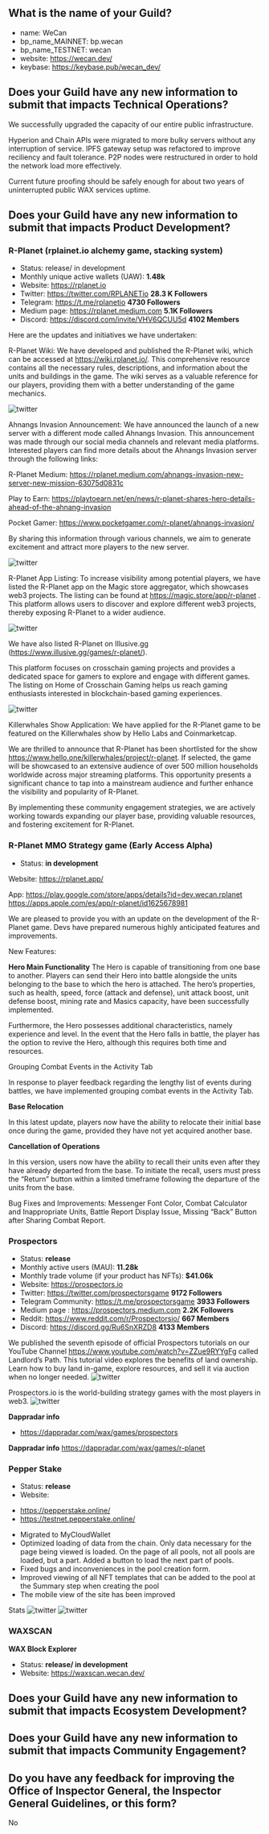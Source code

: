 ## What is the name of your Guild?

* name: WeCan
* bp_name_MAINNET: bp.wecan
* bp_name_TESTNET: wecan
* website: https://wecan.dev/
* keybase: https://keybase.pub/wecan_dev/

## Does your Guild have any new information to submit that impacts Technical Operations?

We successfully upgraded the capacity of our entire public infrastructure.

Hyperion and Chain APIs were migrated to more bulky servers without any interruption of service.
IPFS gateway setup was refactored to improve reciliency and fault tolerance.
P2P nodes were restructured in order to hold the network load more effectively.

Current future proofing should be safely enough for about two years of uninterrupted public WAX services uptime.

## Does your Guild have any new information to submit that impacts Product Development?

### R-Planet (rplainet.io alchemy game, stacking system)
* Status: release/ in development
* Monthly unique active wallets (UAW): **1.48k**
* Website: https://rplanet.io
* Twitter: https://twitter.com/RPLANETio **28.3 K Followers**
* Telegram: https://t.me/rplanetio **4730 Followers**
* Medium page: https://rplanet.medium.com **5.1K Followers**
* Discord: https://discord.com/invite/VHV6QCUU5d **4102 Members**


Here are the updates and initiatives we have undertaken:

R-Planet Wiki: We have developed and published the R-Planet wiki, which can be accessed at https://wiki.rplanet.io/. 
This comprehensive resource contains all the necessary rules, descriptions, and information about the units and buildings in the game. 
The wiki serves as a valuable reference for our players, providing them with a better understanding of the game mechanics.

![twitter](https://github.com/We-Can-dev/waxguilds/blob/june-2023/reports/bp.wecan/images/wecan_image57.png)

Ahnangs Invasion Announcement: We have announced the launch of a new server with a different mode called Ahnangs Invasion. 
This announcement was made through our social media channels and relevant media platforms. 
Interested players can find more details about the Ahnangs Invasion server through the following links:

R-Planet Medium: https://rplanet.medium.com/ahnangs-invasion-new-server-new-mission-63075d0831c

Play to Earn: https://playtoearn.net/en/news/r-planet-shares-hero-details-ahead-of-the-ahnang-invasion

Pocket Gamer: https://www.pocketgamer.com/r-planet/ahnangs-invasion/

By sharing this information through various channels, we aim to generate excitement and attract more players to the new server.

![twitter](https://github.com/We-Can-dev/waxguilds/blob/june-2023/reports/bp.wecan/images/wecan_image58.png)


R-Planet App Listing: To increase visibility among potential players, we have listed the R-Planet app on the Magic store aggregator, which showcases web3 projects. The listing can be found at https://magic.store/app/r-planet . This platform allows users to discover and explore different web3 projects, thereby exposing R-Planet to a wider audience.

![twitter](https://github.com/We-Can-dev/waxguilds/blob/june-2023/reports/bp.wecan/images/wecan_image59.png)


We have also listed R-Planet on Illusive.gg (https://www.illusive.gg/games/r-planet/).

This platform focuses on crosschain gaming projects and provides a dedicated space for gamers to explore and engage with different games. The listing on Home of Crosschain Gaming helps us reach gaming enthusiasts interested in blockchain-based gaming experiences. 

![twitter](https://github.com/We-Can-dev/waxguilds/blob/june-2023/reports/bp.wecan/images/wecan_image60.png)

Killerwhales Show Application: We have applied for the R-Planet game to be featured on the Killerwhales show by Hello Labs and Coinmarketcap.

We are thrilled to announce that R-Planet has been shortlisted for the show https://www.hello.one/killerwhales/project/r-planet. If selected, the game will be showcased to an extensive audience of over 500 million households worldwide across major streaming platforms. This opportunity presents a significant chance to tap into a mainstream audience and further enhance the visibility and popularity of R-Planet.

By implementing these community engagement strategies, we are actively working towards expanding our player base, providing valuable resources, and fostering excitement for R-Planet.


### R-Planet MMO Strategy game (Early Access Alpha)
* Status: **in development**

Website:
https://rplanet.app/

App:
https://play.google.com/store/apps/details?id=dev.wecan.rplanet
https://apps.apple.com/es/app/r-planet/id1625678981

We are pleased to provide you with an update on the development of the R-Planet game. Devs have prepared numerous highly anticipated features and improvements.
 
New Features:

**Hero Main Functionality**
The Hero is capable of transitioning from one base to another. Players can send their Hero into battle alongside the units belonging to the base to which the hero is attached. The hero’s properties, such as health, speed, force (attack and defense), unit attack boost, unit defense boost, mining rate and Masics capacity, have been successfully implemented.

Furthermore, the Hero possesses additional characteristics, namely experience and level. In the event that the Hero falls in battle, the player has the option to revive the Hero, although this requires both time and resources.

Grouping Combat Events in the Activity Tab

In response to player feedback regarding the lengthy list of events during battles, we have implemented grouping combat events in the Activity Tab.

**Base Relocation**

In this latest update, players now have the ability to relocate their initial base once during the game, provided they have not yet acquired another base.

**Cancellation of Operations**

In this version, users now have the ability to recall their units even after they have already departed from the base. To initiate the recall, users must press the “Return” button within a limited timeframe following the departure of the units from the base.

Bug Fixes and Improvements: Messenger Font Color, Combat Calculator and Inappropriate Units, Battle Report Display Issue, Missing “Back” Button after Sharing Combat Report. 


### Prospectors
* Status: **release**
* Monthly active users (MAU): **11.28k**
* Monthly trade volume (if your product has NFTs): **$41.06k**
* Website: https://prospectors.io
* Twitter: https://twitter.com/prospectorsgame **9172 Followers**
* Telegram Community: https://t.me/prospectorsgame **3933 Followers**
* Medium page : https://prospectors.medium.com **2.2K Followers**
* Reddit: https://www.reddit.com/r/Prospectorsio/ **667 Members**
* Discord: https://discord.gg/Ru6SnXRZD8 **4133 Members**


We published the seventh episode of official Prospectors tutorials on our YouTube Channel https://www.youtube.com/watch?v=ZZue9RYYgFg called Landlord’s Path. This tutorial video explores the benefits of land ownership. Learn how to buy land in-game, explore resources, and sell it via auction when no longer needed. 
![twitter](https://github.com/We-Can-dev/waxguilds/blob/june-2023/reports/bp.wecan/images/wecan_image61.png)

Prospectors.io is the world-building strategy games with the most players in web3.
![twitter](https://github.com/We-Can-dev/waxguilds/blob/june-2023/reports/bp.wecan/images/wecan_image62.png)

**Dappradar info**
* https://dappradar.com/wax/games/prospectors

**Dappradar info**
https://dappradar.com/wax/games/r-planet

### Pepper Stake
* Status: **release**
* Website:
 - https://pepperstake.online/
 - https://testnet.pepperstake.online/

* Migrated to MyCloudWallet
* Optimized loading of data from the chain. Only data necessary for the page being viewed is loaded. On the page of all pools, not all pools are loaded, but a part. Added a button to load the next part of pools.
* Fixed bugs and inconveniences in the pool creation form.
* Improved viewing of all NFT templates that can be added to the pool at the Summary step when creating the pool
* The mobile view of the site has been improved

Stats 
![twitter](https://github.com/We-Can-dev/waxguilds/blob/june-2023/reports/bp.wecan/images/wecan_image63.png)
![twitter](https://github.com/We-Can-dev/waxguilds/blob/june-2023/reports/bp.wecan/images/wecan_image64.png)
### WAXSCAN
**WAX Block Explorer**
* Status: **release/ in development**
* Website: https://waxscan.wecan.dev/


## Does your Guild have any new information to submit that impacts Ecosystem Development?

## Does your Guild have any new information to submit that impacts Community Engagement?

## Do you have any feedback for improving the Office of Inspector General, the Inspector General Guidelines, or this form?

No
